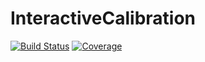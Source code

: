 # InteractiveCalibration

[![Build Status](https://github.com/yufongpeng/InteractiveCalibration.jl/actions/workflows/CI.yml/badge.svg?branch=main)](https://github.com/yufongpeng/InteractiveCalibration.jl/actions/workflows/CI.yml?query=branch%3Amain)
[![Coverage](https://codecov.io/gh/yufongpeng/InteractiveCalibration.jl/branch/main/graph/badge.svg)](https://codecov.io/gh/yufongpeng/InteractiveCalibration.jl)
